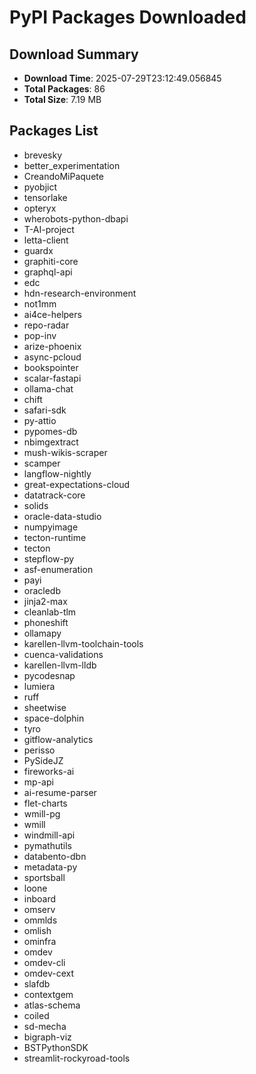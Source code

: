 # PyPI Packages Downloaded

## Download Summary
- **Download Time**: 2025-07-29T23:12:49.056845
- **Total Packages**: 86
- **Total Size**: 7.19 MB

## Packages List
- brevesky
- better_experimentation
- CreandoMiPaquete
- pyobjict
- tensorlake
- opteryx
- wherobots-python-dbapi
- T-AI-project
- letta-client
- guardx
- graphiti-core
- graphql-api
- edc
- hdn-research-environment
- not1mm
- ai4ce-helpers
- repo-radar
- pop-inv
- arize-phoenix
- async-pcloud
- bookspointer
- scalar-fastapi
- ollama-chat
- chift
- safari-sdk
- py-attio
- pypomes-db
- nbimgextract
- mush-wikis-scraper
- scamper
- langflow-nightly
- great-expectations-cloud
- datatrack-core
- solids
- oracle-data-studio
- numpyimage
- tecton-runtime
- tecton
- stepflow-py
- asf-enumeration
- payi
- oracledb
- jinja2-max
- cleanlab-tlm
- phoneshift
- ollamapy
- karellen-llvm-toolchain-tools
- cuenca-validations
- karellen-llvm-lldb
- pycodesnap
- lumiera
- ruff
- sheetwise
- space-dolphin
- tyro
- gitflow-analytics
- perisso
- PySideJZ
- fireworks-ai
- mp-api
- ai-resume-parser
- flet-charts
- wmill-pg
- wmill
- windmill-api
- pymathutils
- databento-dbn
- metadata-py
- sportsball
- loone
- inboard
- omserv
- ommlds
- omlish
- ominfra
- omdev
- omdev-cli
- omdev-cext
- slafdb
- contextgem
- atlas-schema
- coiled
- sd-mecha
- bigraph-viz
- BSTPythonSDK
- streamlit-rockyroad-tools
